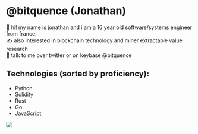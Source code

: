 # @bitquence (Jonathan)
👋 hi! my name is jonathan and i am a 16 year old software/systems engineer from france.\
✍️ also interested in blockchain technology and miner extractable value research\
📩 talk to me over twitter or on keybase @bitquence

## Technologies (sorted by proficiency):
- Python
- Solidity
- Rust
- Go
- JavaScript

![](resources/dog.gif)
